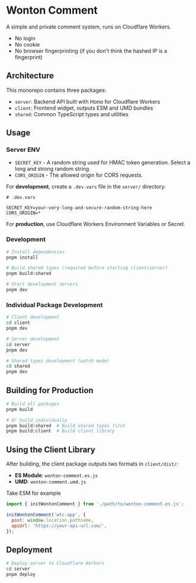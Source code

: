 # Wonton Comment

A simple and private comment system, runs on Cloudflare Workers.

- No login
- No cookie
- No browser fingerprinting (if you don't think the hashed IP is a fingerprint)

## Architecture

This monorepo contains three packages:

- `server`: Backend API built with Hono for Cloudflare Workers
- `client`: Frontend widget, outputs ESM and UMD bundles
- `shared`: Common TypeScript types and utilities

## Usage

### Server ENV

- `SECRET_KEY` - A random string used for HMAC token generation. Select a long and strong random string.
- `CORS_ORIGIN` - The allowed origin for CORS requests.

For **development**, create a `.dev.vars` file in the `server/` directory:

```env
# .dev.vars

SECRET_KEY=your-very-long-and-secure-random-string-here
CORS_ORIGIN=*
```

For **production**, use Cloudflare Workers Environment Variables or Secret.

### Development

```bash
# Install dependencies
pnpm install

# Build shared types (required before starting client/server)
pnpm build:shared

# Start development servers
pnpm dev
```

### Individual Package Development

```bash
# Client development
cd client 
pnpm dev

# Server development  
cd server
pnpm dev

# Shared types development (watch mode)
cd shared
pnpm dev
```

## Building for Production

```bash
# Build all packages
pnpm build

# Or build individually
pnpm build:shared  # Build shared types first
pnpm build:client  # Build client library
```

## Using the Client Library

After building, the client package outputs two formats in `client/dist/`:

- **ES Module**: `wonton-comment.es.js`
- **UMD**: `wonton-comment.umd.js`

Take ESM for example

```js
import { initWontonComment } from './path/to/wonton-comment.es.js';

initWontonComment('wtc-app', {
  post: window.location.pathname,
  apiUrl: 'https://your-api-url.com/',
});
```

## Deployment

```bash
# Deploy server to Cloudflare Workers
cd server
pnpm deploy
```
